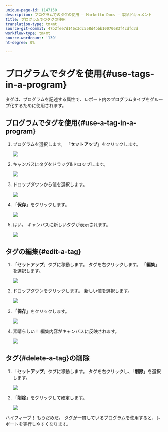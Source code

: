 ```yaml
---
unique-page-id: 1147150
description: プログラムでのタグの使用 — Marketto Docs — 製品ドキュメント
title: プログラムでのタグの使用
translation-type: tm+mt
source-git-commit: 47b2fee7d146c3dc558d4bbb10070683f4cdfd3d
workflow-type: tm+mt
source-wordcount: '139'
ht-degree: 0%

---
```



# プログラムでタグを使用{#use-tags-in-a-program}

タグは、プログラムを記述する属性で、レポート内のプログラムタイプをグループ化するために使用されます。

## プログラムでタグを使用{#use-a-tag-in-a-program}

1. プログラムを選択します。 「**セットアップ**」をクリックします。

   ![](assets/image2014-9-23-15-3a45-3a0.png)

1. キャンバスにタグをドラッグ&amp;ドロップします。

   ![](assets/image2014-9-23-15-3a45-3a13.png)

1. ドロップダウンから値を選択します。

   ![](assets/image2014-9-23-15-3a45-3a30.png)

1. 「**保存**」をクリックします。

   ![](assets/image2014-9-23-15-3a45-3a36.png)

1. はい。 キャンバスに新しいタグが表示されます。

   ![](assets/image2014-9-23-15-3a45-3a47.png)

## タグの編集{#edit-a-tag}

1. 「**セットアップ**」タブに移動します。 タグを右クリックします。 「**編集**」を選択します。

   ![](assets/image2014-9-23-15-3a45-3a53.png)

1. ドロップダウンをクリックします。 新しい値を選択します。

   ![](assets/image2014-9-23-15-3a46-3a12.png)

1. 「**保存**」をクリックします。

   ![](assets/image2014-9-23-15-3a46-3a25.png)

1. 素晴らしい！ 編集内容がキャンバスに反映されます。

   ![](assets/image2014-9-23-15-3a46-3a35.png)

## タグ{#delete-a-tag}の削除

1. 「**セットアップ**」タブに移動します。 タグを右クリックし、「**削除**」を選択します。

   ![](assets/image2014-9-23-15-3a46-3a55.png)

1. 「**削除**」をクリックして確定します。

   ![](assets/image2014-9-23-15-3a47-3a8.png)

ハイフィーブ！ もうだめだ。 タグが一貫しているプログラムを使用すると、レポートを実行しやすくなります。
